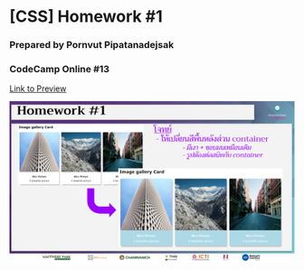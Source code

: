 # [CSS] Homework #1

### Prepared by Pornvut Pipatanadejsak

### CodeCamp Online #13

[Link to Preview](https://pornvutp.github.io/homework_codecamp_13/css/%E0%B8%82%E0%B9%89%E0%B8%AD%E0%B8%97%E0%B8%B5%E0%B9%88%201/card.html)

![alt text](css_hw1.png)

